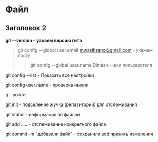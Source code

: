 # Файл
## Заголовок 2

**git --version - узнаем версию гита**

>git config --global user.email mwasikzano@gmail.com - укажем посту

>>git config --global user.name Dimash - имя пользавотеля

git config --list - Показать все настройки

git config user.name - проверка имени

q - выйти

git init - подселение жучка (репазиторий) для отслеживания

git status - информация по файлаи

git add ..... - отслеживание конкретного файла

git commit -m "добавили файл" - сохранили add  принять изменения